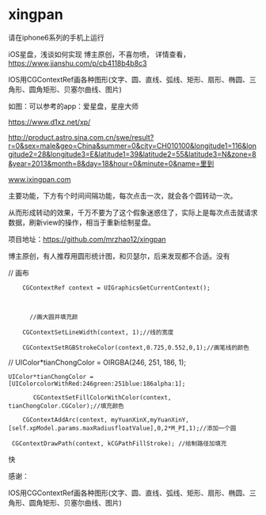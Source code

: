 # xingpan

请在iphone6系列的手机上运行

iOS星盘，浅谈如何实现
博主原创，不喜勿喷，
详情查看，
https://www.jianshu.com/p/cb4118b4b8c3

IOS用CGContextRef画各种图形(文字、圆、直线、弧线、矩形、扇形、椭圆、三角形、圆角矩形、贝塞尔曲线、图片)


如图：可以参考的app：爱星盘，星座大师

https://www.d1xz.net/xp/

http://product.astro.sina.com.cn/swe/result?r=0&sex=male&geo=China&summer=0&city=CH010100&longitude1=116&longitude2=28&longitude3=E&latitude1=39&latitude2=55&latitude3=N&zone=8&year=2013&month=8&day=18&hour=0&minute=0&name=里到

www.ixingpan.com

主要功能，下方有个时间间隔功能，每次点击一次，就会各个圆转动一次。

从而形成转动的效果，千万不要为了这个假象迷惑住了，实际上是每次点击就请求数据，刷新view的操作，相当于重新绘制星盘。



项目地址：https://github.com/mrzhao12/xingpan

博主原创，有人推荐用圆形统计图，和贝瑟尔，后来发现都不合适。没有

 // 画布

        CGContextRef context = UIGraphicsGetCurrentContext();



          //画大圆并填充颜

        CGContextSetLineWidth(context, 1);//线的宽度

        CGContextSetRGBStrokeColor(context,0.725,0.552,0,1);//画笔线的颜色

//        UIColor*tianChongColor = OIRGBA(246, 251, 186, 1);

    UIColor*tianChongColor = [UIColorcolorWithRed:246green:251blue:186alpha:1];

           CGContextSetFillColorWithColor(context, tianChongColor.CGColor);//填充颜色

        CGContextAddArc(context, myYuanXinX,myYuanXinY, [self.xpModel.params.maxRadiusfloatValue],0,2*M_PI,1);//添加一个圆

     CGContextDrawPath(context, kCGPathFillStroke); //绘制路径加填充



快

感谢：

IOS用CGContextRef画各种图形(文字、圆、直线、弧线、矩形、扇形、椭圆、三角形、圆角矩形、贝塞尔曲线、图片)
